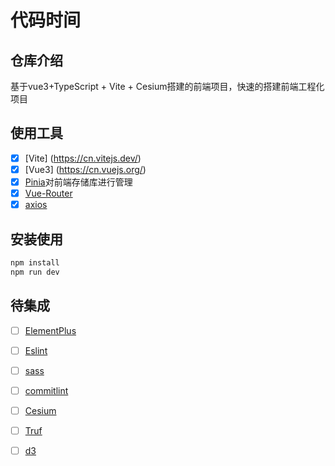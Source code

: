 <h1 align="Vue 3 + TypeScript + Vite + Cesium">代码时间</h1>

## 仓库介绍
基于vue3+TypeScript + Vite + Cesium搭建的前端项目，快速的搭建前端工程化项目

## 使用工具
* [x] [Vite] (https://cn.vitejs.dev/)
* [x] [Vue3] (https://cn.vuejs.org/)
* [x] [Pinia](https://pinia.web3doc.top/)对前端存储库进行管理
* [x] [Vue-Router](https://router.vuejs.org/zh/guide/)
* [x] [axios](https://axios-http.com/docs/intro)

## 安装使用
```sh
npm install
npm run dev
```
## 待集成
* [ ] [ElementPlus](https://element-plus.org/zh-CN/#/zh-CN)
* [ ] [Eslint](https://eslint.org/) 
* [ ] [sass](https://github.com/sass/sass)
* [ ] [commitlint](https://commitlint.js.org/#/)
* [ ] [Cesium](https://cesium.com/)
* [ ] [Truf](https://turfjs.org/)
* [ ] [d3](https://d3js.org/)


